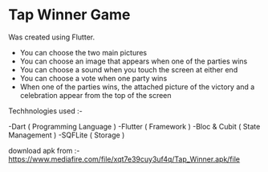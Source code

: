 <h1>Tap Winner Game</h1>
Was created using Flutter.


- You can choose the two main pictures
- You can choose an image that appears when one of the parties wins
- You can choose a sound when you touch the screen at either end
- You can choose a vote when one party wins
- When one of the parties wins, the attached picture of the victory and a celebration appear from the top of the screen


Techhnologies used :- 

-Dart ( Programming Language )
-Flutter ( Framework )
-Bloc & Cubit ( State Management )
-SQFLite ( Storage )

download apk from :- https://www.mediafire.com/file/xqt7e39cuy3uf4q/Tap_Winner.apk/file
